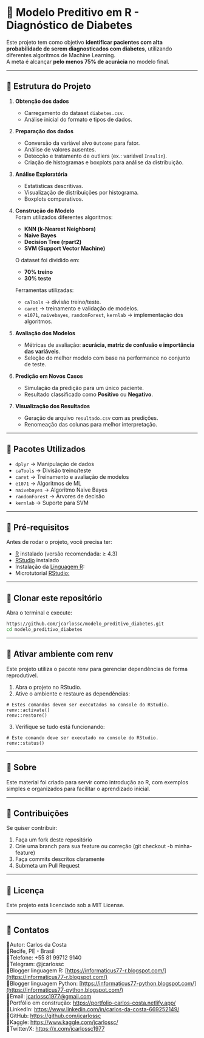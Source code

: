 # 📌 Modelo Preditivo em R - Diagnóstico de Diabetes

Este projeto tem como objetivo **identificar pacientes com alta probabilidade de serem diagnosticados com diabetes**, utilizando diferentes algoritmos de Machine Learning.  
A meta é alcançar **pelo menos 75% de acurácia** no modelo final.

---

## 📌 Estrutura do Projeto

1. **Obtenção dos dados**  
   - Carregamento do dataset `diabetes.csv`.  
   - Análise inicial do formato e tipos de dados.  

2. **Preparação dos dados**  
   - Conversão da variável alvo `Outcome` para fator.  
   - Análise de valores ausentes.  
   - Detecção e tratamento de outliers (ex.: variável `Insulin`).  
   - Criação de histogramas e boxplots para análise da distribuição.  

3. **Análise Exploratória**  
   - Estatísticas descritivas.  
   - Visualização de distribuições por histograma.  
   - Boxplots comparativos.  

4. **Construção do Modelo**  
   Foram utilizados diferentes algoritmos:  
   - **KNN (k-Nearest Neighbors)**  
   - **Naive Bayes**  
   - **Decision Tree (rpart2)**  
   - **SVM (Support Vector Machine)**  

   O dataset foi dividido em:  
   - **70% treino**  
   - **30% teste**  

   Ferramentas utilizadas:  
   - `caTools` → divisão treino/teste.  
   - `caret` → treinamento e validação de modelos.  
   - `e1071`, `naivebayes`, `randomForest`, `kernlab` → implementação dos algoritmos.  

5. **Avaliação dos Modelos**  
   - Métricas de avaliação: **acurácia, matriz de confusão e importância das variáveis**.  
   - Seleção do melhor modelo com base na performance no conjunto de teste.  

6. **Predição em Novos Casos**  
   - Simulação da predição para um único paciente.  
   - Resultado classificado como **Positivo** ou **Negativo**.  

7. **Visualização dos Resultados**  
   - Geração de arquivo `resultado.csv` com as predições.  
   - Renomeação das colunas para melhor interpretação.  

---

## 📌 Pacotes Utilizados

- `dplyr` → Manipulação de dados  
- `caTools` → Divisão treino/teste  
- `caret` → Treinamento e avaliação de modelos  
- `e1071` → Algoritmos de ML  
- `naivebayes` → Algoritmo Naive Bayes  
- `randomForest` → Árvores de decisão  
- `kernlab` → Suporte para SVM  

---

## 📌 Pré-requisitos

Antes de rodar o projeto, você precisa ter:

- [R](https://cran.r-project.org/) instalado (versão recomendada: ≥ 4.3)  
- [RStudio](https://posit.co/download/rstudio-desktop/) instalado  
- Instalação da [Linguagem R](https://informaticus77-r.blogspot.com/2025/09/blog-post.html):
- Microtutorial [RStudio:](https://informaticus77-r.blogspot.com/2025/09/blog-post_8.html)

---

## 📌 Clonar este repositório
Abra o terminal e execute:
```bash
https://github.com/jcarlossc/modelo_preditivo_diabetes.git
cd modelo_preditivo_diabetes
```

---

## 📌 Ativar ambiente com renv
Este projeto utiliza o pacote renv para gerenciar dependências de forma reprodutível.
1. Abra o projeto no RStudio.
2. Ative o ambiente e restaure as dependências:
```
# Estes comandos devem ser executados no console do RStudio.
renv::activate()
renv::restore()
```
3. Verifique se tudo está funcionando:
```
# Este comando deve ser executado no console do RStudio.
renv::status()
```

---

## 📌 Sobre
Este material foi criado para servir como introdução ao R, com exemplos simples e organizados para facilitar o aprendizado inicial.

---

## 📌 Contribuições
Se quiser contribuir:
1. Faça um fork deste repositório
2. Crie uma branch para sua feature ou correção (git checkout -b minha-feature)
3. Faça commits descritos claramente
4. Submeta um Pull Request

---

## 📌 Licença
Este projeto está licenciado sob a MIT License.

---

## 📌 Contatos
📌Autor: Carlos da Costa<br>
📌Recife, PE - Brasil<br>
📌Telefone: +55 81 99712 9140<br>
📌Telegram: @jcarlossc<br>
📌Blogger linguagem R: [https://informaticus77-r.blogspot.com/](https://informaticus77-r.blogspot.com/)<br>
📌Blogger linguagem Python: [https://informaticus77-python.blogspot.com/](https://informaticus77-python.blogspot.com/)<br>
📌Email: jcarlossc1977@gmail.com<br>
📌Portfólio em construção: https://portfolio-carlos-costa.netlify.app/<br>
📌LinkedIn: https://www.linkedin.com/in/carlos-da-costa-669252149/<br>
📌GitHub: https://github.com/jcarlossc<br>
📌Kaggle: https://www.kaggle.com/jcarlossc/  
📌Twitter/X: https://x.com/jcarlossc1977
